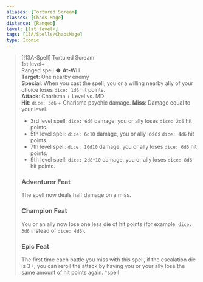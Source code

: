 ```yaml
---
aliases: [Tortured Scream]
classes: [Chaos Mage]
distance: [Ranged]
level: [1st level+]
tags: [13A/Spells/ChaosMage]
type: Iconic
---
```


> [!13A-Spell] Tortured Scream  
> 1st level+  
> Ranged spell ◆ **At-Will**  
> **Target**: One nearby enemy  
> **Special**: When you cast the spell, you or a willing nearby ally of your choice loses `dice: 1d6` hit points.  
> **Attack**: Charisma + Level vs. MD  
> **Hit**: `dice: 3d6` + Charisma psychic damage.
> **Miss**: Damage equal to your level.
>
> - 3rd level spell: `dice: 6d6` damage, you or ally loses `dice: 2d6` hit points.
> - 5th level spell: `dice: 6d10` damage, you or ally loses `dice: 4d6` hit points.
> - 7th level spell: `dice: 10d10` damage, you or ally loses `dice: 6d6` hit points.
> - 9th level spell: `dice: 2d8*10` damage, you or ally loses `dice: 8d6` hit points.
>
> ### Adventurer Feat
> The spell now deals half damage on a miss.
>
> ### Champion Feat
> You or an ally now lose one less die of hit points (for example, `dice: 3d6` instead of `dice: 4d6`).
>
> ### Epic Feat
> The first time each battle you miss with this spell, if the escalation die is 3+, you can reroll the attack by having you or your ally lose the same amount of hit points again.
^spell
